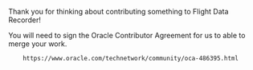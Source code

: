
Thank you for thinking about contributing something to Flight Data Recorder!

You will need to sign the Oracle Contributor Agreement for us to able to merge your work.

        https://www.oracle.com/technetwork/community/oca-486395.html
